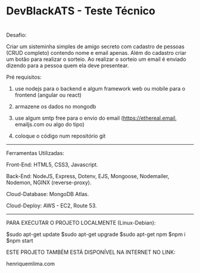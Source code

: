 #                                  #
#   DevBlackATS - Teste Técnico    #
#                                  #

Desafio:

Criar um sisteminha simples de amigo secreto com cadastro de pessoas (CRUD completo) contendo nome e email apenas. Além do cadastro criar um botão para realizar o sorteio. Ao realizar o sorteio um email é enviado dizendo para a pessoa quem ela deve presentear.

Pré requisitos:

1. use nodejs para o backend e algum framework web ou mobile para o frontend (angular ou react)

2. armazene os dados no mongodb

3. use algum smtp free para o envio do email (https://ethereal.email, emailjs.com ou algo do tipo)

4. coloque o código num repositório git


***************************************************
Ferramentas Utilizadas:

Front-End: HTML5, CSS3, Javascript.

Back-End: NodeJS, Express, Dotenv, EJS, Mongoose, Nodemailer, Nodemon, NGINX (reverse-proxy).

Cloud-Database: MongoDB Atlas.

Cloud-Deploy: AWS - EC2, Route 53.

***************************************************

PARA EXECUTAR O PROJETO LOCALMENTE (Linux-Debian):

$sudo apt-get update
$sudo apt-get upgrade
$sudo apt-get npm
$npm i
$npm start

ESTE PROJETO TAMBÉM ESTÁ DISPONÍVEL NA INTERNET NO LINK:

henriquemlima.com

